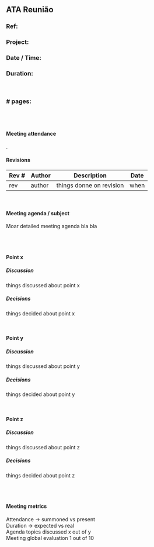 # <TEAM NAME>

## ATA Reunião

### Ref: <unique id for doc>

### Project: <project name>

### Date / Time: <insert date_dime>

### Duration: <duration of meeting>
 
 <br/>

### # pages: <total page count>

<br/> 
<br/>

#### Meeting attendance

.<People atending the meeting>


#### Revisions

Rev # | Author | Description | Date
--- | --- | --- | ---
rev | author | things donne on revision | when

<br/>

#### Meeting agenda / subject

Moar detailed meeting agenda bla bla


<br/> 
<br/>


#### Point x
##### Discussion
things discussed about point x
##### Decisions
things decided about point x

<br/>

#### Point y
##### Discussion
things discussed about point y
##### Decisions
things decided about point y

<br/>

#### Point z
##### Discussion
things discussed about point z
##### Decisions
things decided about point z

<br/> 
<br/>

#### Meeting metrics
Attendance -> summoned vs present<br/>
Duration -> expected vs real<br/>
Agenda topics discussed x out of y<br/>
Meeting global evaluation 1 out of 10<br/>